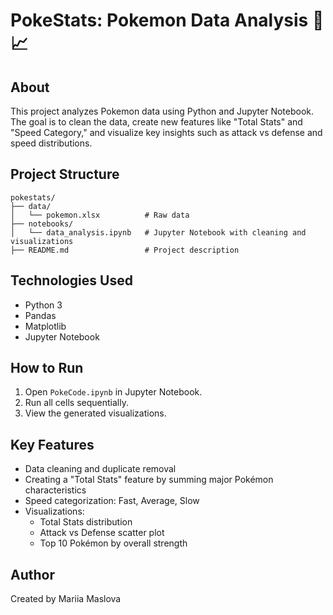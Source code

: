# PokeStats: Pokemon Data Analysis 🧹📈

## About

This project analyzes Pokemon data using Python and Jupyter Notebook.  
The goal is to clean the data, create new features like "Total Stats" and "Speed Category," and visualize key insights such as attack vs defense and speed distributions.

## Project Structure

```
pokestats/
├── data/
│   └── pokemon.xlsx          # Raw data
├── notebooks/
│   └── data_analysis.ipynb   # Jupyter Notebook with cleaning and visualizations
├── README.md                 # Project description
```


## Technologies Used

- Python 3
- Pandas
- Matplotlib
- Jupyter Notebook

## How to Run

1. Open `PokeCode.ipynb` in Jupyter Notebook.
2. Run all cells sequentially.
3. View the generated visualizations.

## Key Features

- Data cleaning and duplicate removal
- Creating a "Total Stats" feature by summing major Pokémon characteristics
- Speed categorization: Fast, Average, Slow
- Visualizations:
  - Total Stats distribution
  - Attack vs Defense scatter plot
  - Top 10 Pokémon by overall strength


## Author

Created by Mariia Maslova
